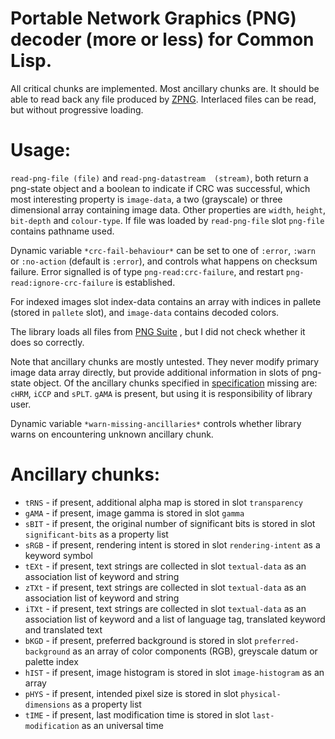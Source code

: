 # Portable Network Graphics (PNG) decoder (more or less) for Common Lisp.

All critical chunks are implemented.  Most ancillary chunks  are. It should be able to read back any
file produced by  [ZPNG](http://www.xach.com/lisp/zpng/). Interlaced files can be  read, but without
progressive loading.

# Usage:

 `read-png-file (file)`  and `read-png-datastream  (stream)`, both return  a png-state object  and a
boolean to indicate  if CRC was successful,  which most interesting property is  `image-data`, a two
(grayscale)  or  three  dimensional array  containing  image  data.  Other properties  are  `width`,
`height`,  `bit-depth` and  `colour-type`. If  file was  loaded by  `read-png-file`  slot `png-file`
contains pathname used.

Dynamic  variable `*crc-fail-behaviour*`  can be  set to  one of  `:error`, `:warn`  or `:no-action`
(default is  `:error`), and controls  what happens  on checksum failure.   Error signalled is  of type
`png-read:crc-failure`, and restart `png-read:ignore-crc-failure` is established.

For indexed  images slot index-data  contains an  array with indices  in pallete (stored  in `pallete`
slot), and `image-data` contains decoded colors.

The library loads all files from  [PNG Suite](http://www.schaik.com/pngsuite/) , but I did not check
whether it does so correctly.

Note that ancillary chunks are mostly untested. They never modify primary image data array directly,
but provide additional  information in slots of png-state object. Of  the ancillary chunks specified
in  [specification](http://www.w3.org/TR/2003/REC-PNG-20031110/)  missing  are: `cHRM`,  `iCCP`  and
`sPLT`. `gAMA` is present, but using it is responsibility of library user.

Dynamic variable `*warn-missing-ancillaries*` controls whether library warns on encountering unknown
ancillary chunk.

# Ancillary chunks: 

-  `tRNS` - if present, additional alpha map is stored in slot `transparency` 
-  `gAMA` - if  present, image gamma is stored in slot `gamma` 
-  `sBIT` - if present, the original number of significant bits is stored in slot `significant-bits` as a property list
-  `sRGB` - if present, rendering intent is stored in slot `rendering-intent` as a keyword symbol
-  `tEXt` - if present, text strings are collected in slot `textual-data` as an association list of keyword and string
-  `zTXt` - if present, text strings are collected in slot `textual-data` as an association list of keyword and string
-  `iTXt` - if present, text strings are collected in slot `textual-data` as an association list of keyword and a list of language tag, translated keyword and translated text
-  `bKGD` - if present, preferred background is stored in slot `preferred-background` as an array of color components (RGB), greyscale datum or palette index
-  `hIST` - if present, image histogram is stored in slot `image-histogram` as an array
-  `pHYS` - if present, intended pixel size is stored in slot `physical-dimensions` as a property list
-  `tIME` - if present, last modification time is stored in slot `last-modification` as an universal time
